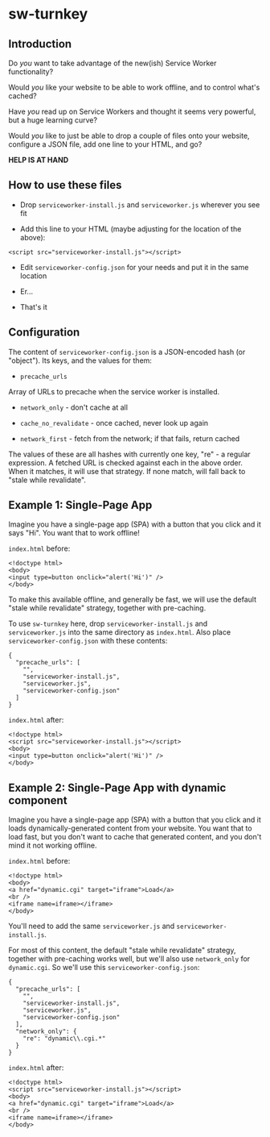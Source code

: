 # sw-turnkey

## Introduction

Do *you* want to take advantage of the new(ish) Service Worker
functionality?

Would *you* like your website to be able to work offline, and to
control what's cached?

Have *you* read up on Service Workers and thought it seems very powerful, but a huge learning curve?

Would *you* like to just be able to drop a couple of files onto your
website, configure a JSON file, add one line to your HTML, and go?

**HELP IS AT HAND**

## How to use these files

* Drop `serviceworker-install.js` and `serviceworker.js` wherever you see fit

* Add this line to your HTML (maybe adjusting for the location of the above):

```
<script src="serviceworker-install.js"></script>
```

* Edit `serviceworker-config.json` for your needs and put it in the
same location

* Er...

* That's it

## Configuration

The content of `serviceworker-config.json` is a JSON-encoded hash (or
"object"). Its keys, and the values for them:

* `precache_urls`

Array of URLs to precache when the service worker is installed.

* `network_only` - don't cache at all

* `cache_no_revalidate` - once cached, never look up again

* `network_first` - fetch from the network; if that fails, return cached

The values of these are all hashes with currently one key, "re" - a
regular expression. A fetched URL is checked against each in the above
order. When it matches, it will use that strategy. If none match, will
fall back to "stale while revalidate".

## Example 1: Single-Page App

Imagine you have a single-page app (SPA) with a button that you click
and it says "Hi". You want that to work offline!

`index.html` before:

```
<!doctype html>
<body>
<input type=button onclick="alert('Hi')" />
</body>
```

To make this available offline, and generally be fast, we will use the
default "stale while revalidate" strategy, together with pre-caching.

To use `sw-turnkey` here, drop `serviceworker-install.js` and
`serviceworker.js` into the same directory as `index.html`.
Also place `serviceworker-config.json` with these contents:

```
{
  "precache_urls": [
    "",
    "serviceworker-install.js",
    "serviceworker.js",
    "serviceworker-config.json"
  ]
}
```

`index.html` after:

```
<!doctype html>
<script src="serviceworker-install.js"></script>
<body>
<input type=button onclick="alert('Hi')" />
</body>
```

## Example 2: Single-Page App with dynamic component

Imagine you have a single-page app (SPA) with a button that you click
and it loads dynamically-generated content from your website. You want
that to load fast, but you don't want to cache that generated content,
and you don't mind it not working offline.

`index.html` before:

```
<!doctype html>
<body>
<a href="dynamic.cgi" target="iframe">Load</a>
<br />
<iframe name=iframe></iframe>
</body>
```

You'll need to add the same `serviceworker.js` and `serviceworker-install.js`.

For most of this content, the default "stale while revalidate" strategy,
together with pre-caching works well, but we'll also use `network_only`
for `dynamic.cgi`. So we'll use this `serviceworker-config.json`:

```
{
  "precache_urls": [
    "",
    "serviceworker-install.js",
    "serviceworker.js",
    "serviceworker-config.json"
  ],
  "network_only": {
    "re": "dynamic\\.cgi.*"
  }
}
```

`index.html` after:

```
<!doctype html>
<script src="serviceworker-install.js"></script>
<body>
<a href="dynamic.cgi" target="iframe">Load</a>
<br />
<iframe name=iframe></iframe>
</body>
```
